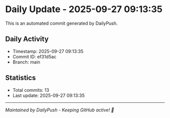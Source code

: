 # Daily Update - 2025-09-27 09:13:35

This is an automated commit generated by DailyPush.

## Daily Activity
- Timestamp: 2025-09-27 09:13:35
- Commit ID: ef31d5ac
- Branch: main

## Statistics
- Total commits: 13
- Last update: 2025-09-27 09:13:35

---
*Maintained by DailyPush - Keeping GitHub active! 🚀*
